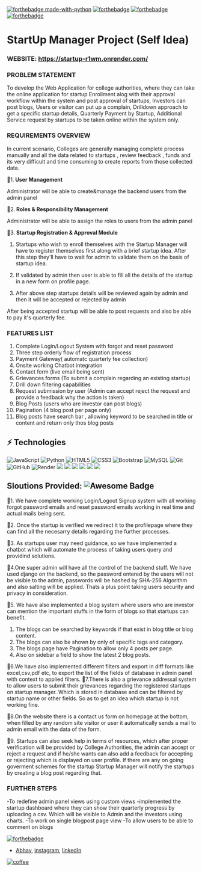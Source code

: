 [![forthebadge made-with-python](http://ForTheBadge.com/images/badges/made-with-python.svg)](https://www.python.org/)  [![forthebadge](https://forthebadge.com/images/badges/powered-by-coffee.svg)](https://forthebadge.com)  [![forthebadge](https://forthebadge.com/images/badges/built-with-love.svg)](https://forthebadge.com) 
[![forthebadge](https://forthebadge.com/images/badges/uses-brains.svg)](https://forthebadge.com)

#                       StartUp Manager Project (Self Idea)

### WEBSITE: https://startup-r1wm.onrender.com/
### PROBLEM STATEMENT
To develop the Web Application for college authorities, where they can take the online application for startup Enrollment alog with their approval workflow within the system and post approval of startups, Investors can post blogs, Users or visitor can put up a complain, Drilldown approach to get a specific startup details, Quarterly Payment by Startup, Additional Service request by startups to be taken online within the system only.

### REQUIREMENTS OVERVIEW
In current scenario, Colleges are generally managing complete process manually and all the data related to startups , review feedback , funds and its very difficult and time consuming to create reports from those collected data.


🚩1.<b> User Management</b>

Administrator will be able to create&manage the backend users from the admin panel

🚩2.<b> Roles & Responsibility Management</b>

Administrator will be able to assign the roles to users from the admin panel

🚩3.<b> Startup Registration & Approval Module</b>

1. Startups who wish to enroll themselves with the Startup Manager will have to register themselves first along with a brief startup idea. After this step they'll have to wait for admin to validate them on the basis of startup idea.

2. If validated by admin then user is able to fill all the details of the startup in a new form on profile page.

3. After above step startups details will be reviewed again by admin and then it will be accepted or rejected by admin

After being accepted startup will be able to post requests and also be able to pay it's quarterly fee.

### FEATURES LIST

1. Complete Login/Logout System with forgot and reset password
2. Three step orderly flow of registration process
3. Payment Gateway( automatc quarterly fee collection)
3. Onsite working Chatbot integration
4. Contact form (live email being sent)
5. Grievances forms (To submit a complain regarding an existing startup)
6. Drill down filtering capabilities
7. Request submission by user (Admin can accept reject the request and provide a feedback why the action is taken)
8. Blog Posts (users who are investor can post blogs)
9. Pagination (4 blog post per page only)
10. Blog posts have search bar , allowing keyword to be searched in title or content and return only thos blog posts


## ⚡ Technologies

![JavaScript](https://img.shields.io/badge/-JavaScript-black?style=flat-square&logo=javascript)
![Python](https://img.shields.io/badge/-Python-black?style=flat-square&logo=Python)
![HTML5](https://img.shields.io/badge/-HTML5-E34F26?style=flat-square&logo=html5&logoColor=white)
![CSS3](https://img.shields.io/badge/-CSS3-1572B6?style=flat-square&logo=css3)
![Bootstrap](https://img.shields.io/badge/-Bootstrap-563D7C?style=flat-square&logo=bootstrap)
![MySQL](https://img.shields.io/badge/-MySQL-black?style=flat-square&logo=mysql)
![Git](https://img.shields.io/badge/-Git-black?style=flat-square&logo=git)
![GitHub](https://img.shields.io/badge/-GitHub-181717?style=flat-square&logo=github)
![Render](https://img.shields.io/badge/Render-333333?style=flat-square&logo=render&logoColor=white)
<img src="https://img.shields.io/badge/Django-092E20?style=for-the-badge&logo=django&logoColor=white"/>
<img src="https://img.shields.io/badge/PostgreSQL-336791?style=for-the-badge&logo=postgresql&logoColor=white"/>
<img src="https://img.shields.io/badge/jQuery-0769AD?style=for-the-badge&logo=jquery&logoColor=white"/>
<img src="https://img.shields.io/badge/Crispy%20Forms-8CC84B?style=for-the-badge"/>
<img src="https://img.shields.io/badge/SQLite-07405E?style=for-the-badge&logo=sqlite&logoColor=white"/>
<img src="https://img.shields.io/badge/dialogflow-FF9800?style=for-the-badge&logo=dialogflow&logoColor=white"/>





## Sloutions Provided: <img src="https://cdn.rawgit.com/sindresorhus/awesome/d7305f38d29fed78fa85652e3a63e154dd8e8829/media/badge.svg" alt="Awesome Badge"/>
🚩1. We have complete working Login/Logout Signup system with all working forgot password emails and reset password emails working in real time and actual mails being sent.

🚩2. Once the startup is verified we redirect it to the profilepage where they can find all the necesarry details regarding the further processes. 

🚩3. As startups user may need guidance, so we have implemented a chatbot which will automate the process of taking users query and providind solutions.

🚩4.One super admin will have all the control of the backend stuff. We have used django on the backend, so the password entered by the users will not be visible to the admin, passwords will be hashed by SHA-256 Algorithm and also salting will be applied. Thats a plus point taking users security and privacy in consideration.

🚩5. We have also implemented a blog system where users who are investor can mention the important stuffs in the form of blogs so that startups can benefit. 
1. The blogs can be searched by keywords if that exist in blog title or blog content.
2. The blogs can also be shown by only of specific tags and category.
3. The blogs page have Pagination to allow only 4 posts per page.
4. Also on sidebar a field to show the latest 2 blog posts.

🚩6.We have also implemented different filters and export in diff formats like excel,csv,pdf etc, to export the list of the fields of database in admin panel with context to applied filters.
🚩7.There is also a grievance addressal system to allow users to submit their grievances regarding the registered startups on startup manager. Which is stored in database and can be filtered by startup name or other fields. So as to get an idea which startup is not working fine.

🚩8.On the website there is a contact us form on homepage at the bottom, when filled by any random site visitor or user it automatically sends a mail to admin email with the data of the form.

🚩9. Startups can also seek help in terms of resources, which after proper verification will be provided by College Authorities, the admin can accept or reject a request and if he/she wants can also add a feedback for accepting or rejecting which is displayed on user profile. If there are any on going goverment schemes for the startup Startup Manager will notify the startups by creating a blog post regarding that.

### FURTHER STEPS
-To redefine admin panel views using custom views
-implemented the startup dashboard where they can show their quarterly progress by uploading a csv. Which will be visible to Admin and the investors using charts.
-To work on single blogpost page view
-To allow users to be able to comment on blogs

[![forthebadge](https://forthebadge.com/images/badges/built-by-developers.svg)](https://forthebadge.com)

- [Abhay](https://github.com/si-abhay), [instagram](https://www.instagram.com/abhayy.io/),  [linkedIn](https://www.linkedin.com/in/abhay3104/) 


[![coffee](https://forthebadge.com/images/badges/powered-by-coders-sweat.svg)](https://forthebadge.com)


 
